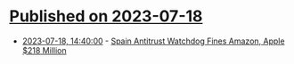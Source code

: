 # [Published on 2023-07-18](index.md)

* [2023-07-18, 14:40:00](https://apple.slashdot.org/story/23/07/18/1321204/spain-antitrust-watchdog-fines-amazon-apple-218-million?utm_source=rss1.0mainlinkanon&utm_medium=feed) - [Spain Antitrust Watchdog Fines Amazon, Apple $218 Million](https://apple.slashdot.org/story/23/07/18/1321204/spain-antitrust-watchdog-fines-amazon-apple-218-million?utm_source=rss1.0mainlinkanon&utm_medium=feed)
